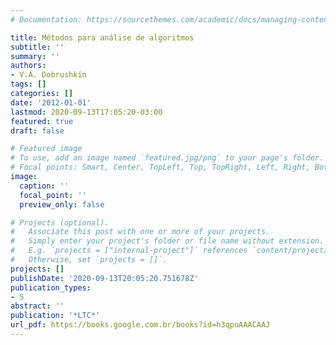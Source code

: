```yaml
---
# Documentation: https://sourcethemes.com/academic/docs/managing-content/

title: Métodos para análise de algoritmos
subtitle: ''
summary: ''
authors:
- V.A. Dobrushkin
tags: []
categories: []
date: '2012-01-01'
lastmod: 2020-09-13T17:05:20-03:00
featured: true
draft: false

# Featured image
# To use, add an image named `featured.jpg/png` to your page's folder.
# Focal points: Smart, Center, TopLeft, Top, TopRight, Left, Right, BottomLeft, Bottom, BottomRight.
image:
  caption: ''
  focal_point: ''
  preview_only: false

# Projects (optional).
#   Associate this post with one or more of your projects.
#   Simply enter your project's folder or file name without extension.
#   E.g. `projects = ["internal-project"]` references `content/project/deep-learning/index.md`.
#   Otherwise, set `projects = []`.
projects: []
publishDate: '2020-09-13T20:05:20.751678Z'
publication_types:
- 5
abstract: ''
publication: '*LTC*'
url_pdf: https://books.google.com.br/books?id=h3qpuAAACAAJ
---
```

